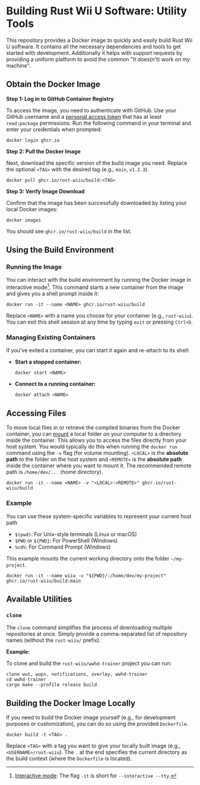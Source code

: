 # Building Rust Wii U Software: Utility Tools

This repository provides a Docker image to quickly and easily build Rust Wii U software. It contains all the necessary dependencies and tools to get started with development. Additionally it helps with support requests by providing a uniform platform to avoid the common "It does(n't) work on *my* machine".

## Obtain the Docker Image

**Step 1: Log in to GitHub Container Registry**

To access the image, you need to authenticate with GitHub. Use your GitHub username and a [personal access token](https://docs.github.com/en/packages/working-with-a-github-packages-registry/working-with-the-container-registry#about-the-container-registry) that has at least `read:package` permissions. Run the following command in your terminal and enter your credentials when prompted:

```shell
docker login ghcr.io
```

**Step 2: Pull the Docker Image**

Next, download the specific version of the build image you need. Replace the optional `<TAG>` with the desired tag (e.g., `main`, `v1.2.3`).

```shell
docker pull ghcr.io/rust-wiiu/build:<TAG>
```

**Step 3: Verify Image Download**

Confirm that the image has been successfully downloaded by listing your local Docker images:

```shell
docker images
```

You should see `ghcr.io/rust-wiiu/build` in the list.

## Using the Build Environment

### Running the Image

You can interact with the build environment by running the Docker image in interactive mode[^1]. This command starts a new container from the image and gives you a shell prompt inside it:

[^1]: [Interactive mode](https://docs.docker.com/reference/cli/docker/container/run/#interactive): The flag `-it` is short for `--interactive --tty`.

```shell
docker run -it --name <NAME> ghcr.io/rust-wiiu/build
```

Replace `<NAME>` with a name you choose for your container (e.g., `rust-wiiu`). You can exit this shell session at any time by typing `exit` or pressing `Ctrl+D`.

### Managing Existing Containers

If you've exited a container, you can start it again and re-attach to its shell:

  * **Start a stopped container:**

    ```shell
    docker start <NAME>
    ```

  * **Connect to a running container:**

    ```shell
    docker attach <NAME>
    ```

## Accessing Files

To move local files in or retrieve the compiled binaries from the Docker container, you can [mount](https://docs.docker.com/engine/storage/bind-mounts/) a local folder on your computer to a directory inside the container. This allows you to access the files directly from your host system. You would typically do this when running the `docker run` command using the `-v` flag (for volume mounting). `<LOCAL>` is the **absolute path** to the folder on the host system and `<REMOTE>` is the **absolute path** inside the container where you want to mount it. The recommended remote path is `/home/dev/...` (home directory).

```shell
docker run -it --name <NAME> -v "<LOCAL>:<REMOTE>" ghcr.io/rust-wiiu/build
```

### Example

You can use these system-specific variables to represent your current host path
- `$(pwd)`: For Unix-style terminals (Linux or macOS)
- `$PWD` or `${PWD}`: For PowerShell (Windows)
- `%cd%`: For Command Prompt (Windows)

This example mounts the current working directory onto the folder `~/my-project`.

```shell
docker run -it --name wiiu -v "${PWD}/:/home/dev/my-project" ghcr.io/rust-wiiu/build:main
```

## Available Utilities

### `clone`

The `clone` command simplifies the process of downloading multiple repositories at once. Simply provide a comma-separated list of repository names (without the `rust-wiiu/` prefix).

**Example:**

To clone and build the `rust-wiiu/wwhd-trainer` project you can run:

```shell
clone wut, wups, notifications, overlay, wwhd-trainer
cd wwhd-trainer
cargo make --profile release build
```

## Building the Docker Image Locally

If you need to build the Docker image yourself (e.g., for development purposes or customization), you can do so using the provided `Dockerfile`.

```shell
docker build -t <TAG> .
```

Replace `<TAG>` with a tag you want to give your locally built image (e.g., `<USERNAME>/rust-wiiu`). The `.` at the end specifies the current directory as the build context (where the `Dockerfile` is located).
